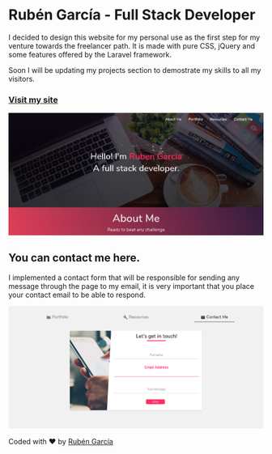 # Rubén García - Full Stack Developer

I decided to design this website for my personal use as the first step for my venture towards the freelancer path. It is made with pure CSS, jQuery and some features offered by the Laravel framework.

Soon I will be updating my projects section to demostrate my skills to all my visitors.

### [Visit my site](https://rubengarcia.herokuapp.com/)


![Presentation](/public/storage/presentation.png)


## You can contact me here.

I implemented a contact form that will be responsible for sending any message through the page to my email, it is very important that you place your contact email to be able to respond.

![Contact](/public/storage/contactme.png)



Coded with :heart: by [Rubén García](https://rubengarcia.herokuapp.com/)
